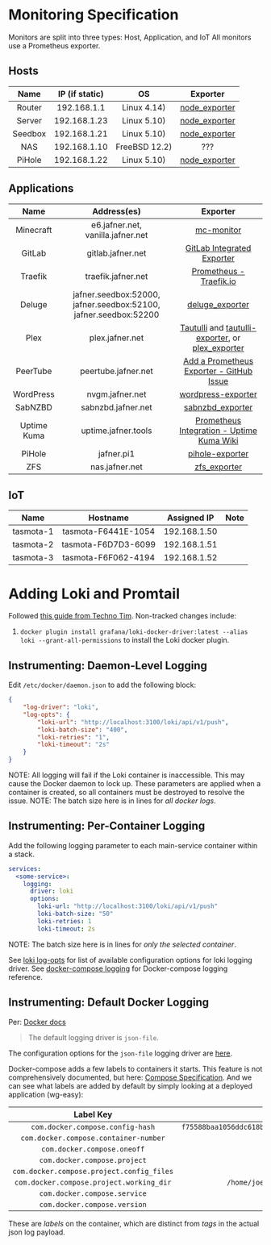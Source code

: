 # Monitoring Specification
Monitors are split into three types: Host, Application, and IoT
All monitors use a Prometheus exporter.

## Hosts
| Name | IP (if static) | OS | Exporter |
|:----:|:--------------:|:--:|:--------:|
| Router | 192.168.1.1 | Linux 4.14) | [node_exporter](https://github.com/prometheus/node_exporter) |
| Server | 192.168.1.23 | Linux 5.10) | [node_exporter](https://github.com/prometheus/node_exporter) |
| Seedbox | 192.168.1.21 | Linux 5.10) | [node_exporter](https://github.com/prometheus/node_exporter) |
| NAS | 192.168.1.10 | FreeBSD 12.2) | ???
| PiHole | 192.168.1.22 | Linux 5.10) | [node_exporter](https://github.com/prometheus/node_exporter) |

## Applications
| Name | Address(es) | Exporter |
|:----:|:-------:|:--------:|
| Minecraft | e6.jafner.net, vanilla.jafner.net | [mc-monitor](https://github.com/itzg/mc-monitor)
| GitLab | gitlab.jafner.net | [GitLab Integrated Exporter](https://docs.gitlab.com/ee/administration/monitoring/prometheus/gitlab_metrics.html)
| Traefik | traefik.jafner.net | [Prometheus - Traefik.io](https://doc.traefik.io/traefik/observability/metrics/prometheus/) |
| Deluge | jafner.seedbox:52000, jafner.seedbox:52100, jafner.seedbox:52200 | [deluge_exporter](https://github.com/tobbez/deluge_exporter) |
| Plex | plex.jafner.net | [Tautulli](https://github.com/Tautulli/Tautulli) and [tautulli-exporter](https://github.com/nwalke/tautulli-exporter), or [plex_exporter](https://github.com/arnarg/plex_exporter) |
| PeerTube | peertube.jafner.net | [Add a Prometheus Exporter - GitHub Issue](https://github.com/Chocobozzz/PeerTube/issues/3742) |
| WordPress | nvgm.jafner.net | [wordpress-exporter](https://github.com/aorfanos/wordpress-exporter) |
| SabNZBD | sabnzbd.jafner.net | [sabnzbd_exporter](https://github.com/msroest/sabnzbd_exporter) |
| Uptime Kuma | uptime.jafner.tools | [Prometheus Integration - Uptime Kuma Wiki](https://github.com/louislam/uptime-kuma/wiki/Prometheus-Integration) |
| PiHole | jafner.pi1 | [pihole-exporter](https://github.com/eko/pihole-exporter) |
| ZFS | nas.jafner.net | [zfs_exporter](https://github.com/pdf/zfs_exporter) |

## IoT
| Name | Hostname | Assigned IP | Note |
|:----:|:--------:|:-----------:|:----:|
| tasmota-1 | tasmota-F6441E-1054 | 192.168.1.50 | 
| tasmota-2 | tasmota-F6D7D3-6099 | 192.168.1.51 |
| tasmota-3 | tasmota-F6F062-4194 | 192.168.1.52 |

# Adding Loki and Promtail
Followed [this guide from Techno Tim](https://docs.technotim.live/posts/grafana-loki/).
Non-tracked changes include:
1. `docker plugin install grafana/loki-docker-driver:latest --alias loki --grant-all-permissions` to install the Loki docker plugin.

## Instrumenting: Daemon-Level Logging
Edit `/etc/docker/daemon.json` to add the following block:

```json
{
    "log-driver": "loki",
    "log-opts": {
        "loki-url": "http://localhost:3100/loki/api/v1/push",
        "loki-batch-size": "400",
        "loki-retries": "1",
        "loki-timeout": "2s"
    }
}
```
NOTE: All logging will fail if the Loki container is inaccessible. This may cause the Docker daemon to lock up. These parameters are applied when a container is created, so all containers must be destroyed to resolve the issue.
NOTE: The batch size here is in lines for *all docker logs*.

## Instrumenting: Per-Container Logging 
Add the following logging parameter to each main-service container within a stack. 
```yml
services:
  <some-service>:
    logging:
      driver: loki
      options:
        loki-url: "http://localhost:3100/loki/api/v1/push"
        loki-batch-size: "50"
        loki-retries: 1
        loki-timeout: 2s
```
NOTE: The batch size here is in lines for *only the selected container*. 

See [loki log-opts](https://grafana.com/docs/loki/latest/clients/docker-driver/configuration/#supported-log-opt-options) for list of available configuration options for loki logging driver.
See [docker-compose logging](https://docs.docker.com/compose/compose-file/compose-file-v3/#logging) for Docker-compose logging reference.

## Instrumenting: Default Docker Logging
Per: [Docker docs](https://docs.docker.com/config/containers/logging/configure/)
> The default logging driver is `json-file`.

The configuration options for the `json-file` logging driver are [here](https://docs.docker.com/config/containers/logging/json-file/).

Docker-compose adds a few labels to containers it starts. This feature is not comprehensively documented, but here: [Compose Specification](https://docs.docker.com/compose/compose-file/). And we can see what labels are added by default by simply looking at a deployed application (wg-easy):

| Label Key | Value |
|:---------:|:-----:|
| `com.docker.compose.config-hash` | `f75588baa1056ddc618b1741805d2600b4380e13c5114106de6c8322f79dfd3f` |
| `com.docker.compose.container-number` | `1` |
| `com.docker.compose.oneoff` | `False` |
| `com.docker.compose.project` | `wireguard` |
| `com.docker.compose.project.config_files` | `docker-compose.yml` |
| `com.docker.compose.project.working_dir` | `/home/joey/homelab/server/config/wireguard` |
| `com.docker.compose.service` | `wg-easy` |
| `com.docker.compose.version` | `1.29.2` |

These are *labels* on the container, which are distinct from *tags* in the actual json log payload. 